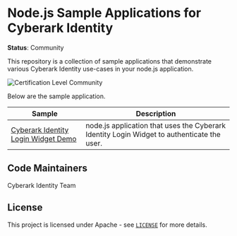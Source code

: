 # Node.js Sample Applications for Cyberark Identity
**Status**: Community

This repository is a collection of sample applications that demonstrate various Cyberark Identity use-cases in your node.js application.

![Certification Level Community](https://camo.githubusercontent.com/fc39ec5a52592c929ecd6e7ff4e3d1b7d5a4856c512a5486a5c24a00db6bcf6d/68747470733a2f2f696d672e736869656c64732e696f2f62616467652f43657274696669636174696f6e2532304c6576656c2d436f6d6d756e6974792d3238413734353f6c696e6b3d68747470733a2f2f6769746875622e636f6d2f637962657261726b2f636f6d6d756e6974792f626c6f622f6d61737465722f436f6e6a75722f636f6e76656e74696f6e732f63657274696669636174696f6e2d6c6576656c732e6d64)

Below are the sample application.

| Sample | Description |
|--------|-------------|
| [Cyberark Identity Login Widget Demo](./Cyberark-Identity-Login-Widget-Demo) | node.js application that uses the Cyberark Identity Login Widget to authenticate the user. |

## Code Maintainers
Cyberark Identity Team

<a id="license"></a>
## License
This project is licensed under Apache - see [`LICENSE`](LICENSE) for more details.
